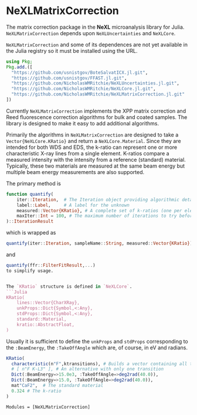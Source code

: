 # NeXLMatrixCorrection

The matrix correction package in the **NeXL** microanalysis library for Julia.  `NeXLMatrixCorrection` depends upon
`NeXLUncertainties` and `NeXLCore`.

`NeXLMatrixCorrection` and some of its dependences are not yet available in the Julia registry so it must be installed using the URL.

```julia
using Pkg;
Pkg.add.([
  "https://github.com/usnistgov/BoteSalvatICX.jl.git",
  "https://github.com/usnistgov/FFAST.jl.git",
  "https://github.com/NicholasWMRitchie/NeXLUncertainties.jl.git",
  "https://github.com/NicholasWMRitchie/NeXLCore.jl.git",
  "https://github.com/NicholasWMRitchie/NeXLMatrixCorrection.jl.git"
])
```

Currently `NeXLMatrixCorrection` implements the XPP matrix correction and Reed fluorescence correction algorithms for bulk and coated samples.  The library is designed to make it easy to add additional algorithms.

Primarily the algorithms in `NeXLMatrixCorrection` are designed to take a `Vector{NeXLCore.KRatio}` and return a `NeXLCore.Material`.  Since they are intended for both WDS and EDS, the k-ratio can represent one or more characteristic X-ray lines from a single element.  K-ratios compare a measured intensity with the intensity from a reference (standard) material. Typically, these two materials are measured at the same beam energy but multiple beam energy measurements are also supported.

The primary method is
```julia
function quantify(
    iter::Iteration,  # The Iteration object providing algorithmic details
    label::Label,     # A label for the unknown
    measured::Vector{KRatio}, # A complete set of k-ratios (one per element)
    maxIter::Int = 100, # The maximum number of iterations to try before
)::IterationResult
```
which is wrapped as
```julia
quantify(iter::Iteration, sampleName::String, measured::Vector{KRatio})
```
and
```julia
quantify(ffr::FilterFitResult,...)
to simplify usage.


The `KRatio` structure is defined in `NeXLCore`.
```Julia
KRatio(
    lines::Vector{CharXRay},
    unkProps::Dict{Symbol,<:Any},
    stdProps::Dict{Symbol,<:Any},
    standard::Material,
    kratio::AbstractFloat,
)
```
Usually it is sufficient to define the `unkProps` and `stdProps` corresponding to the `:BeamEnergy`, the `:TakeOffAngle`
which are, of course, in eV and radians.

```julia
KRatio(
  characteristic(n"F",ktransitions), # Builds a vector containing all the K shell characteristic x-rays for F
  # [ n"F K-L3" ], # An alternative with only one transition
  Dict(:BeamEnergy=>15.0e3, :TakeOffAngle=>deg2rad(40.0)),
  Dict(:BeamEnergy=>15.0, :TakeOffAngle=>deg2rad(40.0)),
  mat"CaF2",  # The standard material
  0.324 # The k-ratio
)
```

```@autodocs
Modules = [NeXLMatrixCorrection]
```
